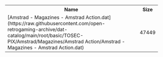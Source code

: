 <table>
<tr><th>Name</th><th>Size</th></tr>
<tr><td>[Amstrad - Magazines - Amstrad Action.dat](https://raw.githubusercontent.com/open-retrogaming-archive/dat-catalog/main/root/basic/TOSEC-PIX/Amstrad/Magazines/Amstrad Action/Amstrad - Magazines - Amstrad Action.dat)</td><td>47449</td></tr>
</table>

